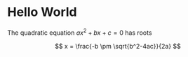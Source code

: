 # Hello World

The quadratic equation $ax^2+bx+c=0$ has roots

$$
x = \frac{-b \pm \sqrt{b^2-4ac}}{2a}
$$